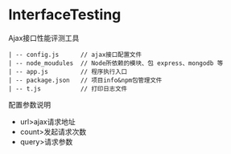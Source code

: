 # InterfaceTesting
Ajax接口性能评测工具

    | -- config.js      // ajax接口配置文件  
    | -- node_moudules  // Node所依赖的模块、包 express、mongodb 等  
    | -- app.js         // 程序执行入口  
    | -- package.json   // 项目info&npm包管理文件  
    | -- t.js           // 打印日志文件  

配置参数说明
  
  
* url>ajax请求地址
* count>发起请求次数
* query>请求参数
  
